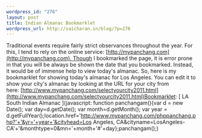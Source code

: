 ```yaml
--- 
wordpress_id: "276"
layout: post
title: Indian Almanac Bookmarklet
wordpress_url: http://saicharan.in/blog/?p=276
---
```

Traditional events require fairly strict observances throughout the year. For this, I tend to rely on the online service: [http://mypanchang.com](http://mypanchang.com). Though I bookmarked the page, it is error prone in that you will be always be shown the date that you bookmarked. Instead, it would be of immense help to view today's almanac. So, here is my bookmarklet for showing today's almanac for Los Angeles. You can edit it to show your city's almanac by looking at the URL for your city from here: [http://www.mypanchang.com/selectyourcity2011.html](http://www.mypanchang.com/selectyourcity2011.html)Bookmarklet: [ LA South Indian Almanac ](javascript: function panchangam(){var d = new Date(); var day=d.getDate(); var month=d.getMonth(); var year = d.getFullYear();location.href='http://www.mypanchang.com/phppanchang.php?'+'&yr='+year+'&cityhead=Los Angeles, CA&cityname=LosAngeles-CA'+'&monthtype=0&mn='+month+'#'+day};panchangam();)<script src="http://gist-it.appspot.com/github/scharan/Goodies/raw/master/almanac.js" type="text/javascript"></script><!--pre class="brush: javascript">javascript: function panchangam(){var d = new Date(); var day=d.getDate(); var month=d.getMonth(); var year = d.getFullYear();location.href='http://www.mypanchang.com/phppanchang.php?'+'&amp;yr='+year+'&amp;cityhead=Los Angeles, CA&amp;cityname=LosAngeles-CA'+'&amp;monthtype=0&amp;mn='+month+'#'+day};panchangam();</pre-->
